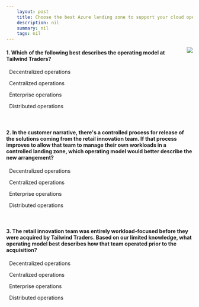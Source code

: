 ```yaml
---
    layout: post
    title: Choose the best Azure landing zone to support your cloud operations requirements - Compare common operating models
    description: nil
    summary: nil
    tags: nil
---
```



 <a target="_blank" href="https://docs.microsoft.com/en-us/learn/modules/cloud-adoption-framework-ready/3-common-operating-models/"><i class="fas fa-external-link-alt"></i> </a>
 <img align="right" src="https://docs.microsoft.com/en-us/learn/achievements/cloud-adoption-framework-ready.svg">
####  1. Which of the following best describes the operating model at Tailwind Traders?


<i class='far fa-square'></i> &nbsp;&nbsp;Decentralized operations

<i class='fas fa-check-square' style='color: Dodgerblue;'></i> &nbsp;&nbsp;Centralized operations

<i class='far fa-square'></i> &nbsp;&nbsp;Enterprise operations

<i class='far fa-square'></i> &nbsp;&nbsp;Distributed operations
<br />
<br />
<br />

####  2. In the customer narrative, there's a controlled process for release of the solutions coming from the retail innovation team. If that process improves to allow that team to manage their own workloads in a controlled landing zone, which operating model would better describe the new arrangement?


<i class='far fa-square'></i> &nbsp;&nbsp;Decentralized operations

<i class='far fa-square'></i> &nbsp;&nbsp;Centralized operations

<i class='fas fa-check-square' style='color: Dodgerblue;'></i> &nbsp;&nbsp;Enterprise operations

<i class='far fa-square'></i> &nbsp;&nbsp;Distributed operations
<br />
<br />
<br />

####  3. The retail innovation team was entirely workload-focused before they were acquired by Tailwind Traders. Based on our limited knowledge, what operating model best describes how that team operated prior to the acquisition?


<i class='fas fa-check-square' style='color: Dodgerblue;'></i> &nbsp;&nbsp;Decentralized operations

<i class='far fa-square'></i> &nbsp;&nbsp;Centralized operations

<i class='far fa-square'></i> &nbsp;&nbsp;Enterprise operations

<i class='far fa-square'></i> &nbsp;&nbsp;Distributed operations
<br />
<br />
<br />
